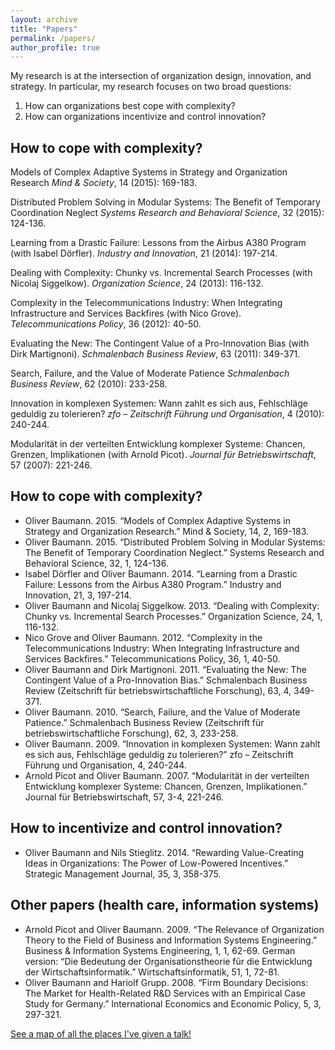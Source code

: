 ```yaml
---
layout: archive
title: "Papers"
permalink: /papers/
author_profile: true
---
```


My research is at the intersection of organization design, innovation, and strategy. In particular, my research focuses on two broad questions:

1. How can organizations best cope with complexity?
2. How can organizations incentivize and control innovation?

How to cope with complexity?
---------------------------

Models of Complex Adaptive Systems in Strategy and Organization Research
*Mind & Society*, 14 (2015): 169-183.

Distributed Problem Solving in Modular Systems: The Benefit of Temporary Coordination Neglect
*Systems Research and Behavioral Science*, 32 (2015): 124-136.

Learning from a Drastic Failure: Lessons from the Airbus A380 Program
(with Isabel Dörfler). *Industry and Innovation*, 21 (2014): 197-214.

Dealing with Complexity: Chunky vs. Incremental Search Processes
(with Nicolaj Siggelkow). *Organization Science*, 24 (2013): 116-132.

Complexity in the Telecommunications Industry: When Integrating Infrastructure and Services Backfires
(with Nico Grove). *Telecommunications Policy*, 36 (2012): 40-50.

Evaluating the New: The Contingent Value of a Pro-Innovation Bias
(with Dirk Martignoni). *Schmalenbach Business Review*, 63 (2011): 349-371.

Search, Failure, and the Value of Moderate Patience
*Schmalenbach Business Review*, 62 (2010): 233-258.

Innovation in komplexen Systemen: Wann zahlt es sich aus, Fehlschläge geduldig zu tolerieren?
*zfo – Zeitschrift Führung und Organisation*, 4 (2010): 240-244.

Modularität in der verteilten Entwicklung komplexer Systeme: Chancen, Grenzen, Implikationen
(with Arnold Picot). *Journal für Betriebswirtschaft*, 57 (2007): 221-246.


How to cope with complexity?
---------------------------
*	Oliver Baumann. 2015. “Models of Complex Adaptive Systems in Strategy and Organization Research.” Mind & Society, 14, 2, 169-183.
*	Oliver Baumann. 2015. “Distributed Problem Solving in Modular Systems: The Benefit of Temporary Coordination Neglect.” Systems Research and Behavioral Science, 32, 1, 124-136.
*	Isabel Dörfler and Oliver Baumann. 2014. “Learning from a Drastic Failure: Lessons from the Airbus A380 Program.” Industry and Innovation, 21, 3, 197-214.
*	Oliver Baumann and Nicolaj Siggelkow. 2013. “Dealing with Complexity: Chunky vs. Incremental Search Processes.” Organization Science, 24, 1, 116-132.
*	Nico Grove and Oliver Baumann. 2012. “Complexity in the Telecommunications Industry: When Integrating Infrastructure and Services Backfires.” Telecommunications Policy, 36, 1, 40-50.
*	Oliver Baumann and Dirk Martignoni. 2011. “Evaluating the New: The Contingent Value of a Pro-Innovation Bias.” Schmalenbach Business Review (Zeitschrift für betriebswirtschaftliche Forschung), 63, 4, 349-371.
*	Oliver Baumann. 2010. “Search, Failure, and the Value of Moderate Patience.” Schmalenbach Business Review (Zeitschrift für betriebswirtschaftliche Forschung), 62, 3, 233-258.
*	Oliver Baumann. 2009. “Innovation in komplexen Systemen: Wann zahlt es sich aus, Fehlschläge geduldig zu tolerieren?” zfo – Zeitschrift Führung und Organisation, 4, 240-244.
*	Arnold Picot and Oliver Baumann. 2007. “Modularität in der verteilten Entwicklung komplexer Systeme: Chancen, Grenzen, Implikationen.” Journal für Betriebswirtschaft, 57, 3-4, 221-246.

How to incentivize and control innovation?
----------------------------------------
*	Oliver Baumann and Nils Stieglitz. 2014. “Rewarding Value-Creating Ideas in Organizations: The Power of Low-Powered Incentives.” Strategic Management Journal, 35, 3, 358-375.

Other papers (health care, information systems)
---------------
*	Arnold Picot and Oliver Baumann. 2009. “The Relevance of Organization Theory to the Field of Business and Information Systems Engineering.” Business & Information Systems Engineering, 1, 1, 62-69. German version: “Die Bedeutung der Organisationstheorie für die Entwicklung der Wirtschaftsinformatik.” Wirtschaftsinformatik, 51, 1, 72-81.
*	Oliver Baumann and Hariolf Grupp. 2008. “Firm Boundary Decisions: The Market for Health-Related R&D Services with an Empirical Case Study for Germany.” International Economics and Economic Policy, 5, 3, 297-321.


<p style="text-decoration:underline;"><a href="/talkmap.html">See a map of all the places I've given a talk!</a></p>
